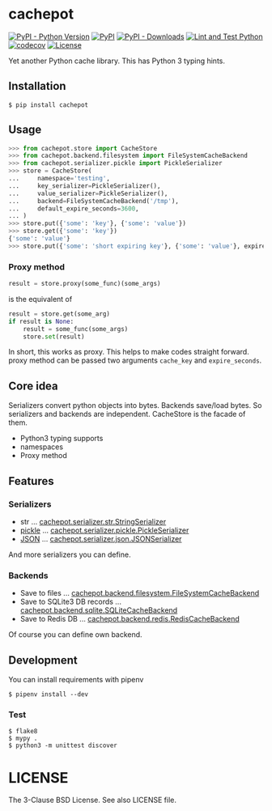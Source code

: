 # cachepot

[![PyPI - Python Version](https://img.shields.io/pypi/pyversions/cachepot.svg)](https://pypi.python.org/pypi/cachepot/)
[![PyPI](https://img.shields.io/pypi/v/cachepot.svg)](https://pypi.python.org/pypi/cachepot/)
[![PyPI - Downloads](https://img.shields.io/pypi/dm/cachepot.svg)](https://pypi.python.org/pypi/cachepot/)
[![Lint and Test Python](https://github.com/kitsuyui/cachepot/actions/workflows/python-test.yml/badge.svg)](https://github.com/kitsuyui/cachepot/actions/workflows/python-test.yml)
[![codecov](https://codecov.io/gh/kitsuyui/cachepot/branch/main/graph/badge.svg?token=mdzEJ8cwcB)](https://codecov.io/gh/kitsuyui/cachepot)
[![License](https://img.shields.io/badge/License-BSD%203--Clause-blue.svg)](https://opensource.org/licenses/BSD-3-Clause)

Yet another Python cache library. This has Python 3 typing hints.

## Installation

```
$ pip install cachepot
```

## Usage

```python
>>> from cachepot.store import CacheStore
>>> from cachepot.backend.filesystem import FileSystemCacheBackend
>>> from cachepot.serializer.pickle import PickleSerializer
>>> store = CacheStore(
...     namespace='testing',
...     key_serializer=PickleSerializer(),
...     value_serializer=PickleSerializer(),
...     backend=FileSystemCacheBackend('/tmp'),
...     default_expire_seconds=3600,
... )
>>> store.put({'some': 'key'}, {'some': 'value'})
>>> store.get({'some': 'key'})
{'some': 'value'}
>>> store.put({'some': 'short expiring key'}, {'some': 'value'}, expire_seconds=10)
```

### Proxy method

```python
result = store.proxy(some_func)(some_args)
```

is the equivalent of

```python
result = store.get(some_arg)
if result is None:
    result = some_func(some_args)
    store.set(result)
```

In short, this works as proxy. This helps to make codes straight forward.
proxy method can be passed two arguments `cache_key` and `expire_seconds`.

## Core idea

Serializers convert python objects into bytes.
Backends save/load bytes.
So serializers and backends are independent.
CacheStore is the facade of them.

- Python3 typing supports
- namespaces
- Proxy method

## Features

### Serializers

- str ... [cachepot.serializer.str.StringSerializer](https://github.com/kitsuyui/cachepot/blob/master/cachepot/serializer/str.py)
- [pickle](https://docs.python.org/3/library/pickle.html) ... [cachepot.serializer.pickle.PickleSerializer](https://github.com/kitsuyui/cachepot/blob/master/cachepot/serializer/pickle.py)
- [JSON](https://tools.ietf.org/html/rfc8259) ... [cachepot.serializer.json.JSONSerializer](https://github.com/kitsuyui/cachepot/blob/master/cachepot/serializer/json.py)

And more serializers you can define.

### Backends

- Save to files ... [cachepot.backend.filesystem.FileSystemCacheBackend](https://github.com/kitsuyui/cachepot/blob/master/cachepot/backend/filesystem.py)
- Save to SQLite3 DB records ... [cachepot.backend.sqlite.SQLiteCacheBackend](https://github.com/kitsuyui/cachepot/blob/master/cachepot/backend/sqlite.py)
- Save to Redis DB ... [cachepot.backend.redis.RedisCacheBackend](https://github.com/kitsuyui/cachepot/blob/master/cachepot/backend/redis.py)

Of course you can define own backend.

## Development

You can install requirements with pipenv

```shell
$ pipenv install --dev
```

### Test

```shell
$ flake8
$ mypy .
$ python3 -m unittest discover
```

# LICENSE

The 3-Clause BSD License. See also LICENSE file.

